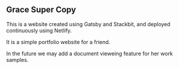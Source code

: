 ## Grace Super Copy

This is a website created using Gatsby and Stackbit, and deployed continuously using Netlify.

It is a simple portfolio website for a friend. 

In the future we may add a document vieweing feature for her work samples. 

